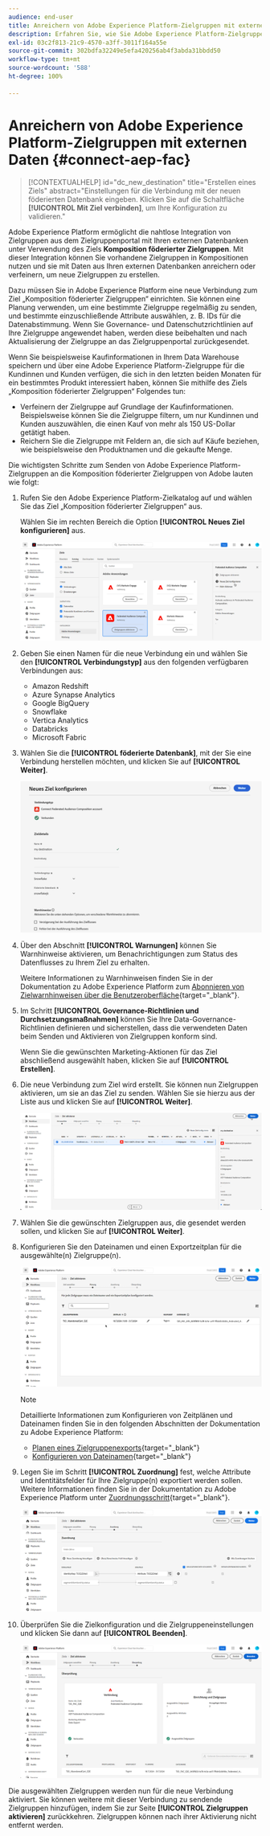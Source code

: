 ```yaml
---
audience: end-user
title: Anreichern von Adobe Experience Platform-Zielgruppen mit externen Daten
description: Erfahren Sie, wie Sie Adobe Experience Platform-Zielgruppen mithilfe des Ziels „Komposition föderierter Zielgruppen“ mit Daten aus föderierten Datenbanken verfeinern und anreichern können.
exl-id: 03c2f813-21c9-4570-a3ff-3011f164a55e
source-git-commit: 302bdfa32249e5efa420256ab4f3abda31bbdd50
workflow-type: tm+mt
source-wordcount: '588'
ht-degree: 100%

---
```


# Anreichern von Adobe Experience Platform-Zielgruppen mit externen Daten {#connect-aep-fac}

>[!CONTEXTUALHELP]
>id="dc_new_destination"
>title="Erstellen eines Ziels"
>abstract="Einstellungen für die Verbindung mit der neuen föderierten Datenbank eingeben. Klicken Sie auf die Schaltfläche **[!UICONTROL Mit Ziel verbinden]**, um Ihre Konfiguration zu validieren."

Adobe Experience Platform ermöglicht die nahtlose Integration von Zielgruppen aus dem Zielgruppenportal mit Ihren externen Datenbanken unter Verwendung des Ziels **Komposition föderierter Zielgruppen**. Mit dieser Integration können Sie vorhandene Zielgruppen in Kompositionen nutzen und sie mit Daten aus Ihren externen Datenbanken anreichern oder verfeinern, um neue Zielgruppen zu erstellen.

Dazu müssen Sie in Adobe Experience Platform eine neue Verbindung zum Ziel „Komposition föderierter Zielgruppen“ einrichten. Sie können eine Planung verwenden, um eine bestimmte Zielgruppe regelmäßig zu senden, und bestimmte einzuschließende Attribute auswählen, z. B. IDs für die Datenabstimmung. Wenn Sie Governance- und Datenschutzrichtlinien auf Ihre Zielgruppe angewendet haben, werden diese beibehalten und nach Aktualisierung der Zielgruppe an das Zielgruppenportal zurückgesendet.

Wenn Sie beispielsweise Kaufinformationen in Ihrem Data Warehouse speichern und über eine Adobe Experience Platform-Zielgruppe für die Kundinnen und Kunden verfügen, die sich in den letzten beiden Monaten für ein bestimmtes Produkt interessiert haben, können Sie mithilfe des Ziels „Komposition föderierter Zielgruppen“ Folgendes tun:

* Verfeinern der Zielgruppe auf Grundlage der Kaufinformationen. Beispielsweise können Sie die Zielgruppe filtern, um nur Kundinnen und Kunden auszuwählen, die einen Kauf von mehr als 150 US-Dollar getätigt haben.
* Reichern Sie die Zielgruppe mit Feldern an, die sich auf Käufe beziehen, wie beispielsweise den Produktnamen und die gekaufte Menge.

Die wichtigsten Schritte zum Senden von Adobe Experience Platform-Zielgruppen an die Komposition föderierter Zielgruppen von Adobe lauten wie folgt:

1. Rufen Sie den Adobe Experience Platform-Zielkatalog auf und wählen Sie das Ziel „Komposition föderierter Zielgruppen“ aus.

   Wählen Sie im rechten Bereich die Option **[!UICONTROL Neues Ziel konfigurieren]** aus.

   ![](assets/destination-new.png)

1. Geben Sie einen Namen für die neue Verbindung ein und wählen Sie den **[!UICONTROL Verbindungstyp]** aus den folgenden verfügbaren Verbindungen aus:

   * Amazon Redshift
   * Azure Synapse Analytics
   * Google BigQuery
   * Snowflake
   * Vertica Analytics
   * Databricks
   * Microsoft Fabric

1. Wählen Sie die **[!UICONTROL föderierte Datenbank]**, mit der Sie eine Verbindung herstellen möchten, und klicken Sie auf **[!UICONTROL Weiter]**.

   ![](assets/destination-configure.png)

1. Über den Abschnitt **[!UICONTROL Warnungen]** können Sie Warnhinweise aktivieren, um Benachrichtigungen zum Status des Datenflusses zu Ihrem Ziel zu erhalten. 

   Weitere Informationen zu Warnhinweisen finden Sie in der Dokumentation zu Adobe Experience Platform zum [Abonnieren von Zielwarnhinweisen über die Benutzeroberfläche](https://experienceleague.adobe.com/de/docs/experience-platform/destinations/ui/alerts){target="_blank"}.

1. Im Schritt **[!UICONTROL Governance-Richtlinien und Durchsetzungsmaßnahmen]** können Sie Ihre Data-Governance-Richtlinien definieren und sicherstellen, dass die verwendeten Daten beim Senden und Aktivieren von Zielgruppen konform sind.

   Wenn Sie die gewünschten Marketing-Aktionen für das Ziel abschließend ausgewählt haben, klicken Sie auf **[!UICONTROL Erstellen]**.

1. Die neue Verbindung zum Ziel wird erstellt. Sie können nun Zielgruppen aktivieren, um sie an das Ziel zu senden. Wählen Sie sie hierzu aus der Liste aus und klicken Sie auf **[!UICONTROL Weiter]**.

   ![](assets/destination-activate.png)

1. Wählen Sie die gewünschten Zielgruppen aus, die gesendet werden sollen, und klicken Sie auf **[!UICONTROL Weiter]**.

1. Konfigurieren Sie den Dateinamen und einen Exportzeitplan für die ausgewählte(n) Zielgruppe(n).

   ![](assets/destination-schedule.png)

   >[!NOTE]
   >
   >Detaillierte Informationen zum Konfigurieren von Zeitplänen und Dateinamen finden Sie in den folgenden Abschnitten der Dokumentation zu Adobe Experience Platform:
   >
   >* [Planen eines Zielgruppenexports](https://experienceleague.adobe.com/de/docs/experience-platform/destinations/ui/activate/activate-batch-profile-destinations#scheduling){target="_blank"}
   >* [Konfigurieren von Dateinamen](https://experienceleague.adobe.com/de/docs/experience-platform/destinations/ui/activate/activate-batch-profile-destinations#configure-file-names){target="_blank"}

1. Legen Sie im Schritt **[!UICONTROL Zuordnung]** fest, welche Attribute und Identitätsfelder für Ihre Zielgruppe(n) exportiert werden sollen. Weitere Informationen finden Sie in der Dokumentation zu Adobe Experience Platform unter [Zuordnungsschritt](https://experienceleague.adobe.com/de/docs/experience-platform/destinations/ui/activate/activate-batch-profile-destinations#mapping){target="_blank"}.

   ![](assets/destination-attributes.png)

1. Überprüfen Sie die Zielkonfiguration und die Zielgruppeneinstellungen und klicken Sie dann auf **[!UICONTROL Beenden]**.

   ![](assets/destination-review.png)

Die ausgewählten Zielgruppen werden nun für die neue Verbindung aktiviert. Sie können weitere mit dieser Verbindung zu sendende Zielgruppen hinzufügen, indem Sie zur Seite **[!UICONTROL Zielgruppen aktivieren]** zurückkehren. Zielgruppen können nach ihrer Aktivierung nicht entfernt werden.
